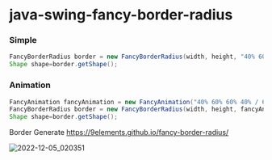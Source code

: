 # java-swing-fancy-border-radius
### Simple
```java
FancyBorderRadius border = new FancyBorderRadius(width, height, "40% 60% 60% 40% / 60% 30% 70% 40%");
Shape shape=border.getShape();
```
### Animation
```java
FancyAnimation fancyAnimation = new FancyAnimation("40% 60% 60% 40% / 60% 30% 70% 40%", "40% 60%");
FancyBorderRadius border = new FancyBorderRadius(width, height, fancyAnimation.getAnimate(animate));
Shape shape=border.getShape();
```
Border Generate
https://9elements.github.io/fancy-border-radius/

![2022-12-05_020351](https://user-images.githubusercontent.com/58245926/205510148-e87ce1c7-a6b7-4637-b876-80c294deadd4.png)
